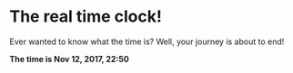 # The real time clock!

Ever wanted to know what the time is? Well, your journey is about to end!

**The time is Nov 12, 2017, 22:50**